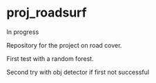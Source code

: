 # proj_roadsurf

In progress

Repository for the project on road cover.

First test with a random forest.

Second try with obj detector if first not successful
